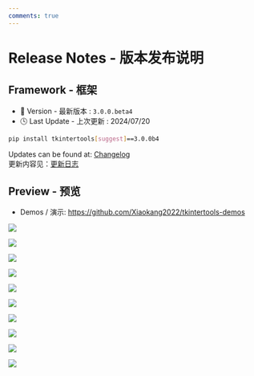 ```yaml
---
comments: true
---
```


# Release Notes - 版本发布说明

## Framework - 框架

- 🔖 Version - 最新版本 : `3.0.0.beta4`
- 🕓 Last Update - 上次更新 : 2024/07/20

```sh linenums="0"
pip install tkintertools[suggest]==3.0.0b4
```

Updates can be found at: [Changelog](../../CHANGELOG.md)  
更新内容见：[更新日志](../../CHANGELOG.md)

## Preview - 预览

* Demos / 演示: https://github.com/Xiaokang2022/tkintertools-demos

![](https://github.com/Xiaokang2022/tkintertools-demos/blob/main/preview/demo0-1.png?raw=true)

![](https://github.com/Xiaokang2022/tkintertools-demos/blob/main/preview/demo0-2.png?raw=true)

![](https://github.com/Xiaokang2022/tkintertools-demos/blob/main/preview/demo1-1.png?raw=true)

![](https://github.com/Xiaokang2022/tkintertools-demos/blob/main/preview/demo1-2.png?raw=true)

![](https://github.com/Xiaokang2022/tkintertools-demos/blob/main/preview/demo2.png?raw=true)

![](https://github.com/Xiaokang2022/tkintertools-demos/blob/main/preview/demo3.png?raw=true)

![](https://github.com/Xiaokang2022/tkintertools-demos/blob/main/preview/demo4-1.png?raw=true)

![](https://github.com/Xiaokang2022/tkintertools-demos/blob/main/preview/demo4-2.png?raw=true)

![](https://github.com/Xiaokang2022/tkintertools-demos/blob/main/preview/demo5-1.png?raw=true)

![](https://github.com/Xiaokang2022/tkintertools-demos/blob/main/preview/demo5-2.png?raw=true)